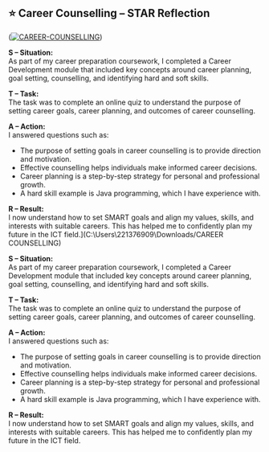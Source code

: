 ## ⭐ Career Counselling – STAR Reflection

(<a href="https://ibb.co/YVyDgx1"><img src="https://i.ibb.co/CSMJLfY/CAREER-COUNSELLING.png" alt="CAREER-COUNSELLING" border="0"></a>)

**S – Situation:**  
As part of my career preparation coursework, I completed a Career Development module that included key concepts around career planning, goal setting, counselling, and identifying hard and soft skills.

**T – Task:**  
The task was to complete an online quiz to understand the purpose of setting career goals, career planning, and outcomes of career counselling.

**A – Action:**  
I answered questions such as:  
- The purpose of setting goals in career counselling is to provide direction and motivation.  
- Effective counselling helps individuals make informed career decisions.  
- Career planning is a step-by-step strategy for personal and professional growth.  
- A hard skill example is Java programming, which I have experience with.

**R – Result:**  
I now understand how to set SMART goals and align my values, skills, and interests with suitable careers. This has helped me to confidently plan my future in the ICT field.](C:\Users\221376909\Downloads/CAREER COUNSELLING)

**S – Situation:**  
As part of my career preparation coursework, I completed a Career Development module that included key concepts around career planning, goal setting, counselling, and identifying hard and soft skills.

**T – Task:**  
The task was to complete an online quiz to understand the purpose of setting career goals, career planning, and outcomes of career counselling.

**A – Action:**  
I answered questions such as:  
- The purpose of setting goals in career counselling is to provide direction and motivation.  
- Effective counselling helps individuals make informed career decisions.  
- Career planning is a step-by-step strategy for personal and professional growth.  
- A hard skill example is Java programming, which I have experience with.

**R – Result:**  
I now understand how to set SMART goals and align my values, skills, and interests with suitable careers. This has helped me to confidently plan my future in the ICT field.
